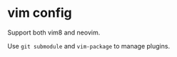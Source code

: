 # vim config

Support both vim8 and neovim.

Use `git submodule` and `vim-package` to manage plugins.
